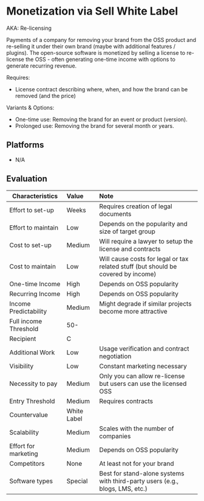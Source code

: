 # Monetization via Sell White Label
AKA: Re-licensing

Payments of a company for removing your brand from the OSS product and re-selling it under their own brand (maybe with additional features / plugins). The open-source software is monetized by selling a license to re-license the OSS - often generating one-time income with options to generate recurring revenue.

Requires:
* License contract describing where, when, and how the brand can be removed (and the price)

Variants & Options:
* One-time use: Removing the brand for an event or product (version).
* Prolonged use: Removing the brand for several month or years.

## Platforms
* N/A

## Evaluation

| Characteristics                   | Value  | Note |
| --------------------------------- |:------ |:---- |
| Effort to set-up                  | Weeks  | Requires creation of legal documents
| Effort to maintain                | Low    | Depends on the popularity and size of target group
| Cost to set-up                    | Medium | Will require a lawyer to setup the license and contracts
| Cost to maintain                  | Low    | Will cause costs for legal or tax related stuff (but should be covered by income)
| One-time Income                   | High   | Depends on OSS popularity
| Recurring Income                  | High   | Depends on OSS popularity
| Income Predictability             | Medium | Might degrade if similar projects become more attractive
| Full income Threshold             | 50-    | 
| Recipient                         | C      | 
| Additional Work                   | Low    | Usage verification and contract negotiation
| Visibility                        | Low    | Constant marketing necessary
| Necessity to pay                  | Medium | Only you can allow re-license but users can use the licensed OSS
| Entry Threshold                   | Medium | Requires contracts
| Countervalue                      | White Label | 
| Scalability                       | Medium | Scales with the number of companies
| Effort for marketing              | Medium | Depends on OSS popularity
| Competitors                       | None   | At least not for your brand
| Software types                    | Special| Best for stand-alone systems with third-party users (e.g., blogs, LMS, etc.)
